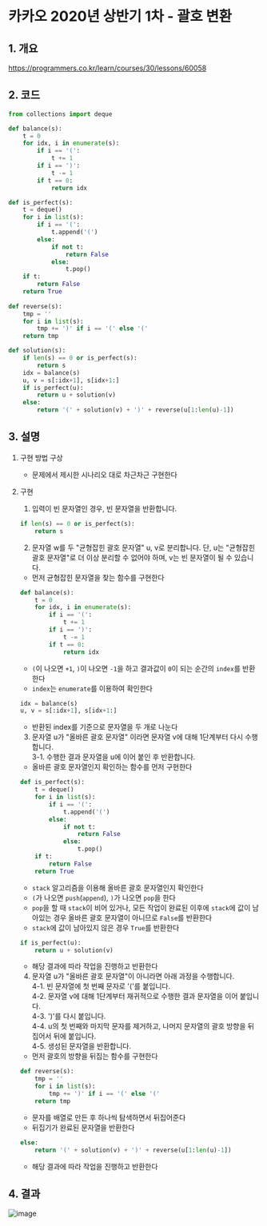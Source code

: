 # 카카오 2020년 상반기 1차 - 괄호 변환

## 1. 개요

https://programmers.co.kr/learn/courses/30/lessons/60058

## 2. 코드

```python
from collections import deque

def balance(s):
    t = 0
    for idx, i in enumerate(s):
        if i == '(':
            t += 1
        if i == ')':
            t -= 1
        if t == 0:
            return idx

def is_perfect(s):
    t = deque()
    for i in list(s):
        if i == '(':
            t.append('(')
        else:
            if not t:
                return False
            else:
                t.pop()
    if t:
        return False
    return True
        
def reverse(s):
    tmp = ''
    for i in list(s):
        tmp += ')' if i == '(' else '('
    return tmp

def solution(s):
    if len(s) == 0 or is_perfect(s):
        return s
    idx = balance(s)
    u, v = s[:idx+1], s[idx+1:]
    if is_perfect(u):
        return u + solution(v)
    else:
        return '(' + solution(v) + ')' + reverse(u[1:len(u)-1])
```

## 3. 설명

1. 구현 방법 구상

    - 문제에서 제시한 시나리오 대로 차근차근 구현한다

2. 구현

    1. 입력이 빈 문자열인 경우, 빈 문자열을 반환합니다. 
    ```python
    if len(s) == 0 or is_perfect(s):
        return s
    ```
    2. 문자열 w를 두 "균형잡힌 괄호 문자열" u, v로 분리합니다. 단, u는 "균형잡힌 괄호 문자열"로 더 이상 분리할 수 없어야 하며, v는 빈 문자열이 될 수 있습니다. 
    - 먼저 균형잡힌 문자열을 찾는 함수를 구현한다
    ```python
    def balance(s):
        t = 0
        for idx, i in enumerate(s):
            if i == '(':
                t += 1
            if i == ')':
                t -= 1
            if t == 0:
                return idx
    ```
    - `(`이 나오면 `+1`, `)`이 나오면 `-1`을 하고 결과값이 `0`이 되는 순간의 `index`를 반환한다
    - `index`는 `enumerate`를 이용하여 확인한다
    ```python
    idx = balance(s)
    u, v = s[:idx+1], s[idx+1:]
    ```
    - 반환된 index를 기준으로 문자열을 두 개로 나눈다
    3. 문자열 u가 "올바른 괄호 문자열" 이라면 문자열 v에 대해 1단계부터 다시 수행합니다.     
    3-1. 수행한 결과 문자열을 u에 이어 붙인 후 반환합니다. 
    - 올바른 괄호 문자열인지 확인하는 함수를 먼저 구현한다
    ```python
    def is_perfect(s):
        t = deque()
        for i in list(s):
            if i == '(':
                t.append('(')
            else:
                if not t:
                    return False
                else:
                    t.pop()
        if t:
            return False
        return True
    ```
    - `stack` 알고리즘을 이용해 올바른 괄호 문자열인지 확인한다
    - `(`가 나오면 `push`(`append`), `)`가 나오면 `pop`을 한다
    - `pop`을 할 때 `stack`이 비어 있거나, 모든 작업이 완료된 이후에 `stack`에 값이 남아있는 경우 올바른 괄호 문자열이 아니므로 `False`를 반환한다
    - `stack`에 값이 남아있지 않은 경우 `True`를 반환한다
    ```python
    if is_perfect(u):
        return u + solution(v)
    ```
    - 해당 결과에 따라 작업을 진행하고 반환한다
    4. 문자열 u가 "올바른 괄호 문자열"이 아니라면 아래 과정을 수행합니다.     
    4-1. 빈 문자열에 첫 번째 문자로 '('를 붙입니다.     
    4-2. 문자열 v에 대해 1단계부터 재귀적으로 수행한 결과 문자열을 이어 붙입니다.     
    4-3. ')'를 다시 붙입니다.     
    4-4. u의 첫 번째와 마지막 문자를 제거하고, 나머지 문자열의 괄호 방향을 뒤집어서 뒤에 붙입니다.     
    4-5. 생성된 문자열을 반환합니다.    
    - 먼저 괄호의 방향을 뒤집는 함수를 구현한다
    ```python
    def reverse(s):
        tmp = ''
        for i in list(s):
            tmp += ')' if i == '(' else '('
        return tmp
    ```
    - 문자를 배열로 만든 후 하나씩 탐색하면서 뒤집어준다
    - 뒤집기가 완료된 문자열을 반환한다
    ```python
    else:
        return '(' + solution(v) + ')' + reverse(u[1:len(u)-1])
    ```
    - 해당 결과에 따라 작업을 진행하고 반환한다

## 4. 결과

![image](https://user-images.githubusercontent.com/29600820/92588197-9892cc00-f2d3-11ea-9233-c3e171831856.png)